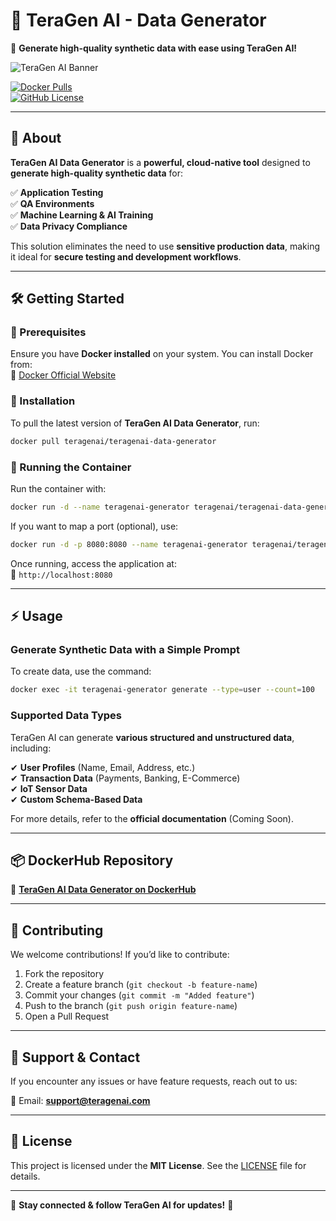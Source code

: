 # 📌 TeraGen AI - Data Generator

🚀 **Generate high-quality synthetic data with ease using TeraGen AI!**

![TeraGen AI Banner](https://teragenai.com/logo.png)

[![Docker Pulls](https://img.shields.io/docker/pulls/teragenai/teragenai-data-generator)](https://hub.docker.com/r/teragenai/teragenai-data-generator)  
[![GitHub License](https://img.shields.io/github/license/teragenai/teragenai-data-generator)](LICENSE)

---

## 📖 About

**TeraGen AI Data Generator** is a **powerful, cloud-native tool** designed to **generate high-quality synthetic data** for:

✅ **Application Testing**  
✅ **QA Environments**  
✅ **Machine Learning & AI Training**  
✅ **Data Privacy Compliance**  

This solution eliminates the need to use **sensitive production data**, making it ideal for **secure testing and development workflows**.

---

## 🛠️ Getting Started

### 🔹 Prerequisites

Ensure you have **Docker installed** on your system. You can install Docker from:  
🔗 [Docker Official Website](https://www.docker.com/get-started)

### 🔹 Installation

To pull the latest version of **TeraGen AI Data Generator**, run:

```bash
docker pull teragenai/teragenai-data-generator
```

### 🔹 Running the Container

Run the container with:

```bash
docker run -d --name teragenai-generator teragenai/teragenai-data-generator
```

If you want to map a port (optional), use:

```bash
docker run -d -p 8080:8080 --name teragenai-generator teragenai/teragenai-data-generator
```

Once running, access the application at:  
🔗 `http://localhost:8080`

---

## ⚡ Usage

### Generate Synthetic Data with a Simple Prompt

To create data, use the command:

```bash
docker exec -it teragenai-generator generate --type=user --count=100
```

### Supported Data Types

TeraGen AI can generate **various structured and unstructured data**, including:

✔ **User Profiles** (Name, Email, Address, etc.)  
✔ **Transaction Data** (Payments, Banking, E-Commerce)  
✔ **IoT Sensor Data**  
✔ **Custom Schema-Based Data**  

For more details, refer to the **official documentation** (Coming Soon).

---

## 📦 DockerHub Repository

🔗 **[TeraGen AI Data Generator on DockerHub](https://hub.docker.com/r/teragenai/teragenai-data-generator)**

---

## 🤝 Contributing

We welcome contributions! If you’d like to contribute:
1. Fork the repository  
2. Create a feature branch (`git checkout -b feature-name`)  
3. Commit your changes (`git commit -m "Added feature"`)  
4. Push to the branch (`git push origin feature-name`)  
5. Open a Pull Request  

---

## 📩 Support & Contact

If you encounter any issues or have feature requests, reach out to us:

📧 Email: **support@teragenai.com** 

---

## 📜 License

This project is licensed under the **MIT License**. See the [LICENSE](LICENSE) file for details.

---

🔹 **Stay connected & follow TeraGen AI for updates!** 🚀
